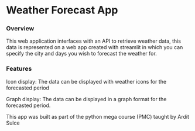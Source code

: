 # Weather Forecast App  

### Overview
This web application interfaces with an API to retrieve
weather data, this data is represented on a web app
created with streamlit in which you can specify the city and
days you wish to forecast the weather for.

### Features

Icon display: The data can be displayed with weather icons for the
forecasted period

Graph display: The data can be displayed in a graph format for the forecasted
period.

This app was built as part of the python mega course (PMC) taught by Ardit Sulce
